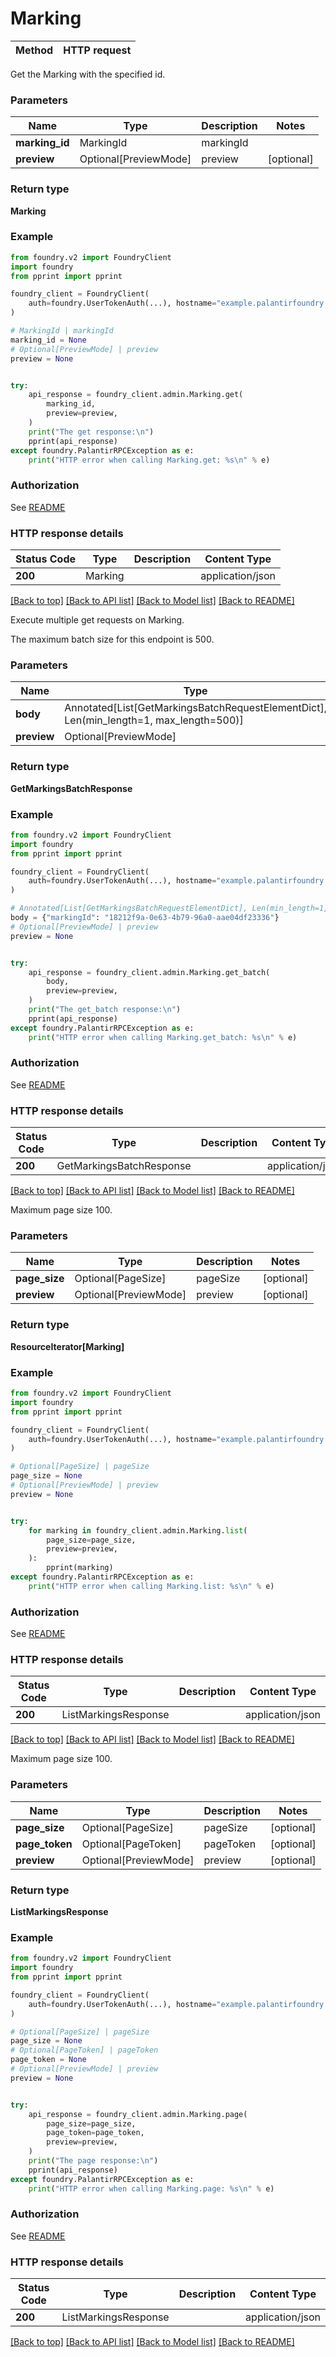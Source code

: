 # Marking

Method | HTTP request |
------------- | ------------- |

Get the Marking with the specified id.

### Parameters

Name | Type | Description  | Notes |
------------- | ------------- | ------------- | ------------- |
**marking_id** | MarkingId | markingId |  |
**preview** | Optional[PreviewMode] | preview | [optional] |

### Return type
**Marking**

### Example

```python
from foundry.v2 import FoundryClient
import foundry
from pprint import pprint

foundry_client = FoundryClient(
    auth=foundry.UserTokenAuth(...), hostname="example.palantirfoundry.com"
)

# MarkingId | markingId
marking_id = None
# Optional[PreviewMode] | preview
preview = None


try:
    api_response = foundry_client.admin.Marking.get(
        marking_id,
        preview=preview,
    )
    print("The get response:\n")
    pprint(api_response)
except foundry.PalantirRPCException as e:
    print("HTTP error when calling Marking.get: %s\n" % e)

```



### Authorization

See [README](../../../README.md#authorization)

### HTTP response details
| Status Code | Type        | Description | Content Type |
|-------------|-------------|-------------|------------------|
**200** | Marking  |  | application/json |

[[Back to top]](#) [[Back to API list]](../../../README.md#apis-v2-link) [[Back to Model list]](../../../README.md#models-v2-link) [[Back to README]](../../../README.md)

Execute multiple get requests on Marking.

The maximum batch size for this endpoint is 500.

### Parameters

Name | Type | Description  | Notes |
------------- | ------------- | ------------- | ------------- |
**body** | Annotated[List[GetMarkingsBatchRequestElementDict], Len(min_length=1, max_length=500)] | Body of the request |  |
**preview** | Optional[PreviewMode] | preview | [optional] |

### Return type
**GetMarkingsBatchResponse**

### Example

```python
from foundry.v2 import FoundryClient
import foundry
from pprint import pprint

foundry_client = FoundryClient(
    auth=foundry.UserTokenAuth(...), hostname="example.palantirfoundry.com"
)

# Annotated[List[GetMarkingsBatchRequestElementDict], Len(min_length=1, max_length=500)] | Body of the request
body = {"markingId": "18212f9a-0e63-4b79-96a0-aae04df23336"}
# Optional[PreviewMode] | preview
preview = None


try:
    api_response = foundry_client.admin.Marking.get_batch(
        body,
        preview=preview,
    )
    print("The get_batch response:\n")
    pprint(api_response)
except foundry.PalantirRPCException as e:
    print("HTTP error when calling Marking.get_batch: %s\n" % e)

```



### Authorization

See [README](../../../README.md#authorization)

### HTTP response details
| Status Code | Type        | Description | Content Type |
|-------------|-------------|-------------|------------------|
**200** | GetMarkingsBatchResponse  |  | application/json |

[[Back to top]](#) [[Back to API list]](../../../README.md#apis-v2-link) [[Back to Model list]](../../../README.md#models-v2-link) [[Back to README]](../../../README.md)

Maximum page size 100.

### Parameters

Name | Type | Description  | Notes |
------------- | ------------- | ------------- | ------------- |
**page_size** | Optional[PageSize] | pageSize | [optional] |
**preview** | Optional[PreviewMode] | preview | [optional] |

### Return type
**ResourceIterator[Marking]**

### Example

```python
from foundry.v2 import FoundryClient
import foundry
from pprint import pprint

foundry_client = FoundryClient(
    auth=foundry.UserTokenAuth(...), hostname="example.palantirfoundry.com"
)

# Optional[PageSize] | pageSize
page_size = None
# Optional[PreviewMode] | preview
preview = None


try:
    for marking in foundry_client.admin.Marking.list(
        page_size=page_size,
        preview=preview,
    ):
        pprint(marking)
except foundry.PalantirRPCException as e:
    print("HTTP error when calling Marking.list: %s\n" % e)

```



### Authorization

See [README](../../../README.md#authorization)

### HTTP response details
| Status Code | Type        | Description | Content Type |
|-------------|-------------|-------------|------------------|
**200** | ListMarkingsResponse  |  | application/json |

[[Back to top]](#) [[Back to API list]](../../../README.md#apis-v2-link) [[Back to Model list]](../../../README.md#models-v2-link) [[Back to README]](../../../README.md)

Maximum page size 100.

### Parameters

Name | Type | Description  | Notes |
------------- | ------------- | ------------- | ------------- |
**page_size** | Optional[PageSize] | pageSize | [optional] |
**page_token** | Optional[PageToken] | pageToken | [optional] |
**preview** | Optional[PreviewMode] | preview | [optional] |

### Return type
**ListMarkingsResponse**

### Example

```python
from foundry.v2 import FoundryClient
import foundry
from pprint import pprint

foundry_client = FoundryClient(
    auth=foundry.UserTokenAuth(...), hostname="example.palantirfoundry.com"
)

# Optional[PageSize] | pageSize
page_size = None
# Optional[PageToken] | pageToken
page_token = None
# Optional[PreviewMode] | preview
preview = None


try:
    api_response = foundry_client.admin.Marking.page(
        page_size=page_size,
        page_token=page_token,
        preview=preview,
    )
    print("The page response:\n")
    pprint(api_response)
except foundry.PalantirRPCException as e:
    print("HTTP error when calling Marking.page: %s\n" % e)

```



### Authorization

See [README](../../../README.md#authorization)

### HTTP response details
| Status Code | Type        | Description | Content Type |
|-------------|-------------|-------------|------------------|
**200** | ListMarkingsResponse  |  | application/json |

[[Back to top]](#) [[Back to API list]](../../../README.md#apis-v2-link) [[Back to Model list]](../../../README.md#models-v2-link) [[Back to README]](../../../README.md)

